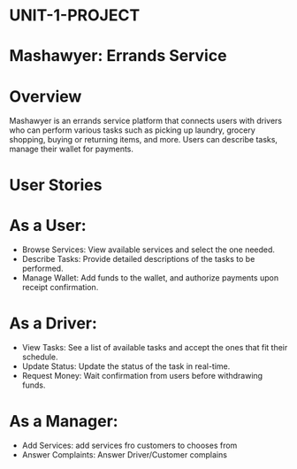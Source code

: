 # UNIT-1-PROJECT

# Mashawyer: Errands Service

# Overview
Mashawyer is an errands service platform that connects users with drivers who can perform various tasks such as picking up laundry, grocery shopping, buying or returning items, and more. Users can describe tasks, manage their wallet for payments.
# User Stories

# As a User:
- Browse Services: View available services and select the one needed.
- Describe Tasks: Provide detailed descriptions of the tasks to be performed.
- Manage Wallet: Add funds to the wallet, and authorize payments upon receipt confirmation.

# As a Driver:
- View Tasks: See a list of available tasks and accept the ones that fit their schedule.
- Update Status: Update the status of the task in real-time.
- Request Money: Wait confirmation from users before withdrawing funds.

# As a Manager:
- Add Services: add services fro customers to chooses from
- Answer Complaints: Answer Driver/Customer complains
